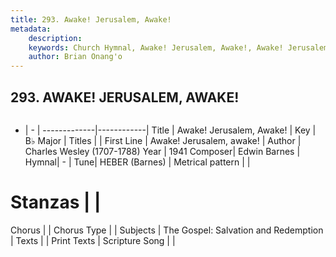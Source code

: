 ```yaml
---
title: 293. Awake! Jerusalem, Awake!
metadata:
    description: 
    keywords: Church Hymnal, Awake! Jerusalem, Awake!, Awake! Jerusalem, awake!, 
    author: Brian Onang'o
---
```



## 293. AWAKE! JERUSALEM, AWAKE!

```txt

```

- |   -  |
-------------|------------|
Title | Awake! Jerusalem, Awake! |
Key | B♭ Major |
Titles |  |
First Line | Awake! Jerusalem, awake! |
Author | Charles Wesley (1707-1788)
Year | 1941
Composer| Edwin Barnes |
Hymnal|  - |
Tune| HEBER (Barnes) |
Metrical pattern | |
# Stanzas |  |
Chorus |  |
Chorus Type |  |
Subjects | The Gospel: Salvation and Redemption |
Texts |  |
Print Texts | 
Scripture Song |  |
  
